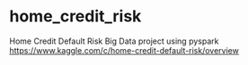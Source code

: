 # home_credit_risk
Home Credit Default Risk Big Data project using pyspark
https://www.kaggle.com/c/home-credit-default-risk/overview
